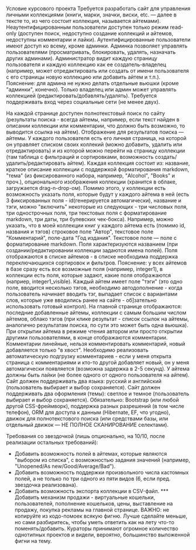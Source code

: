 Условие курсового проекта
Требуется разработать сайт для управления личными коллекциями (книги, марки, значки, виски, etc. — далее в тексте то, из чего состоит коллекция, называется айтемами).
Неаутентифицированным пользователи доступен только режим read-only (доступен поиск, недоступно создание коллекций и айтемов, недоступны комментарии и лайки).
Аутентифицированные пользователи имеют доступ ко всему, кроме админки.
Админка позволяет управлять пользователями (просматривать, блокировать, удалять, назначать других админами). Администратор видит каждую страницу пользователя и каждую коллекцию как ее создатель-владелец (например, может отредактировать или создать от имени пользователя с его страницы новую коллекцию или добавить айтем и т.п.). Пояснение: для админа не нужно делать отдельные вьюшки (кроме "админки", конечно).
Только владелец или админ может управлять коллекцией (редактировать/добавлять/удалять).
Требуется поддерживать вход через социальные сети (не менее двух).

На каждой странице доступен полнотекстовый поиск по сайту (результаты поиска - всегда айтемы, например, если текст найден в описании коллекции или комментарии, что должно быть возможно, то выводится ссылка на айтем). Отображение для результатов поиска — айтемы.
У каждого пользователя есть его личная страница, на которой он управляет списком своих коллекий (можно добавить, удалить или отредактировать) и из которой можно перейти на страницу коллекции (там таблица с фильтраций и сортировками, возможность создать/удалить/редактировать айтем).
Каждая коллекция состоит из: название, краткое описание коллекции с поддержкой форматирования markdown, "тема" (из фиксированного набора, например, "Alcohol", "Books" и проч.), опционального изображения коллекции (хранится в облаке, загружается drag-n-drop-ом). Помимо этого, у коллекции есть возможность указать поля, которые будут у каждого айтема в ней (есть 3 фиксированных поля - id(генерируется автомагически), название и тэги, можно "включить" некоторые из следующих - три числовых поля, три однострочных поля, три текстовых поля с форматирование markdown, три даты, три булевских чек-бокса). Например, можно указать, что в моей коллекции книг у каждого айтема есть (помимо id, названия и тэгов) строковое поле "Автор", текстовое поле "Комментарий", поле-дата "Год издания". Текстовое поле — поле с форматирование markdown. Поля характеризуются названием (при создании/редактировании коллекции задаются имена полей). Поля отображаются в списке айтемов - в списке необходима поддержка переключающихся сортировок и фильтров. Пояснение: у всех айтемов в базе сразу есть все возможные поля (например, integer1), в коллекции есть поля, которые задают, какие поля отображаются (наприер, integer1_visible).
Каждый айтем имеет поле "тэги" (это одно поле, вводится несколько тэгов, необходимо автодополнение - когда пользователь начинает вводить тэг, выпадает список с вариантами слов, которые уже вводились ранее на сайте - об]зательно использовать готовый контрол).
На главной странице отображаются: последние добавленные айтемы, коллекции с самым большим числом айтемов, облако тэгов (при клике результат - список ссылок на айтемы, аналогично результатам поиска, по сути это может быть одна вьюшка).
При открытии айтема в режиме чтения автором или просто открытии другими пользователями, в конце отображаются комментарии. Комментарии линейные, нельзя комментировать комментарий, новый добавляется только "в хвост". Необходимо реализовать автоматическую подгрузку комментариев - если у меня открыта страница с комментариями и кто-то другой добавляет новый, он у меня автомагически появляется (возможна задержка в 2-5 секунд).
У айтема должны быть лайки (не более одного от одного пользователя на айтем).
Сайт должен поддерживать два языка: русский и английский (пользователь выбирает и выбор сохраняется). Сайт должен поддерживать два оформления (темы): светлое и темное (пользователь выбирает и выбор сохраняется).
Обязательно: Bootstrap (или любой другой CSS-фреймворк), поддержка разных разрешений (в том числе телефон), ORM для доступа к данным (Hibernate, EF, что угодно), движок для полнотекстового поиска (или средствами базы, или отдельный движок — НЕ ПОЛНОЕ СКАНИРОВАНИЕ селектами).








Требования со звездочкой (лишь опционально, на 10/10, после реализации остальных требований):
* Добавить возможность полей в айтемах, которые являются "выбором из списка", с возможностью задания значений (например, "Unopened/As new/Good/Average/Bad").
* Добавить возможность поддержки произвольного числа кастомных полей, а не только по три одного из пяти видов (6, если пред. звездочка реализована).
* Добавить возможность экспорта коллекции в CSV-файл.
*** Добавить механизм продажи - виртуальные кошельки, пользователей, пополнение кошельков, цены, выставление на продажу, покупка рекламы на главной странице.
ВАЖНО: не копируйте из кодо-помоек всякую фигню. Лучше сделайте меньше, но сами разбиритесь, чтобы уметь ответить как на лету что-то поменять/добавить. Кураторы принимают огромное количество однотипных проектов и видели, вероятно, большинство выложенной фигни на тему.

